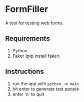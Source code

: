 # FormFiller
A tool for testing web forms

## Requirements
1. Python
2. Faker (pip install faker)


## Instructions
1. run the app with `python -m main`
2. hit enter to generate test people
3. enter 'n' to quit
